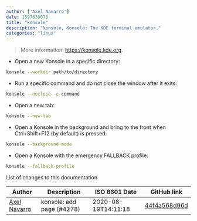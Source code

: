 ```yaml
---
author: ['Axel Navarro']
date: 1597839078
title: "konsole"
description: "konsole, Konsole: The KDE terminal emulator."
categories: "linux"
---
```

> More information: <https://konsole.kde.org>.

- Open a new Konsole in a specific directory:

```bash
konsole --workdir path/to/directory
```

- Run a specific command and do not close the window after it exits:

```bash
konsole --noclose -e command
```

- Open a new tab:

```bash
konsole --new-tab
```

- Open a Konsole in the background and bring to the front when Ctrl+Shift+F12 (by default) is pressed:

```bash
konsole --background-mode
```

- Open a Konsole with the emergency FALLBACK profile:

```bash
konsole --fallback-profile
```
List of changes to this documentation


Author | Description | ISO 8601 Date | GitHub link
------|-----|-----|-----
[Axel Navarro](mailto:navarroaxel@gmail.com) | konsole: add page (#4278) | 2020-08-19T14:11:18 | [44f4a568d96d](https://github.com/tldr-pages/tldr/commit/44f4a568d96d39f4b15850c1f4c0ebce6c370c02)

